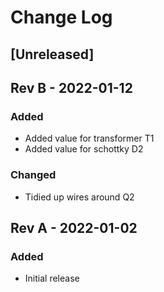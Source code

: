 # Change Log

## [Unreleased]

## Rev B - 2022-01-12

### Added

- Added value for transformer T1
- Added value for schottky D2

### Changed

- Tidied up wires around Q2

## Rev A - 2022-01-02

### Added

- Initial release
